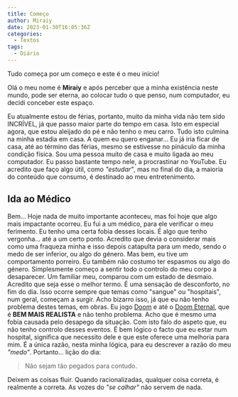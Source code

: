```yaml
---
title: Começo
author: Miraiy
date: 2023-01-30T16:05:36Z
categories:
  - Textos
tags:
  - Diário
---
```


Tudo começa por um começo e este é o meu início!

Olá o meu nome é **Miraiy** e após perceber que a minha existência neste mundo, pode ser eterna, ao colocar tudo o que penso, num computador, eu decidi conceber este espaço. 

Eu atualmente estou de férias, portanto, muito da minha vida não tem sido INCRÍVEL, já que passo maior parte do tempo em casa. Isto em especial agora, que estou aleijado do pé e não tenho o meu carro. Tudo isto culmina na minha estadia em casa. A quem eu quero enganar... Eu já iria ficar de casa, até ao término das férias, mesmo se estivesse no pináculo da minha condição física. Sou uma pessoa muito de casa e muito ligada ao meu computador. Eu passo bastante tempo nele, a procrastinar no YouTube. Eu acredito que faço algo útil, como *"estudar"*, mas no final do dia, a maioria do conteúdo que consumo, é destinado ao meu entretenimento.

## Ida ao Médico

Bem... Hoje nada de muito importante aconteceu, mas foi hoje que algo mais impactante ocorreu. Eu fui a um médico, para ele verificar o meu ferimento. Eu tenho uma certa fobia desses locais. É algo que tenho vergonha… até a um certo ponto. Acredito que devia o considerar mais como uma fraqueza minha e isso depois catapulta para um medo, sendo o medo de ser inferior, ou algo do género. Mas bem, eu tive um comportamento porreiro. Eu também não costumo ter espasmos ou algo do género. Simplesmente começo a sentir todo o controlo do meu corpo a desaparecer. Um familiar meu, comparou com um estado de desmaio. Acredito que seja esse o melhor termo. É uma sensação de desconforto, no fim do dia. Isso ocorre sempre que temas como "sangue" ou "hospitais", num geral, começam a surgir. Acho bizarro isso, já que eu não tenho problema destes temas, em obras. Eu jogo [Doom](https://en.wikipedia.org/wiki/Doom_(1993_video_game)) e até o [Doom Eternal](https://en.wikipedia.org/wiki/Doom_Eternal), que é **BEM MAIS REALISTA** e não tenho problema. Acho que é mesmo uma fobia causada pelo desapego da situação. Com isto falo do aspeto que, eu não tenho controlo desses eventos. É bem lógico o facto que eu estar num hospital, significa que necessito dele e que este oferece uma melhoria para mim. É a única razão, nesta minha lógica, para eu descrever a razão do meu *"medo"*. Portanto... lição do dia:

> Não sejam tão pegados para contudo.

Deixem as coisas fluir. Quando racionalizadas, qualquer coisa correta, é realmente a correta. As vozes do *"se calhar"* não servem de nada.